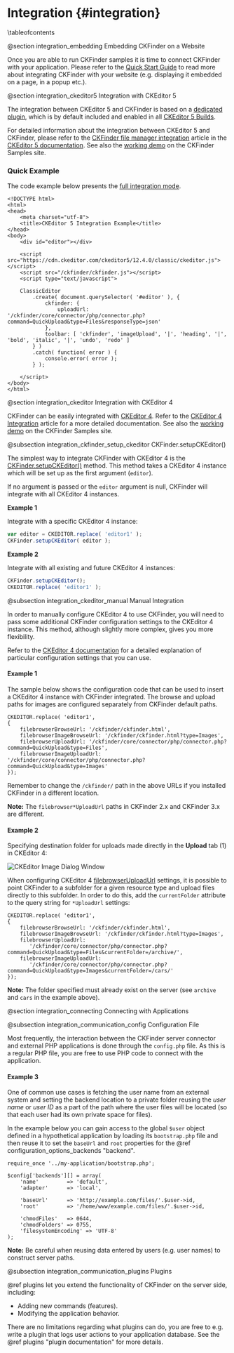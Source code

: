 # Integration {#integration}

\tableofcontents

@section integration_embedding Embedding CKFinder on a Website

Once you are able to run CKFinder samples it is time to connect CKFinder with your application.
Please refer to the [Quick Start Guide](https://ckeditor.com/docs/ckfinder/ckfinder3/#!/guide/dev_installation) to read more about integrating CKFinder with your website (e.g. displaying it embedded on a page, in a popup etc.).


@section integration_ckeditor5 Integration with CKEditor 5

The integration between CKEditor 5 and CKFinder is based on a [dedicated plugin](https://github.com/ckeditor/ckeditor5-ckfinder),
which is by default included and enabled in all [CKEditor 5 Builds](https://ckeditor.com/docs/ckeditor5/latest/builds/guides/overview.html).

For detailed information about the integration between CKEditor 5 and CKFinder, please refer to the
[CKFinder file manager integration](https://ckeditor.com/docs/ckeditor5/latest/features/image-upload/ckfinder.html)
article in the [CKEditor 5 documentation](https://ckeditor.com/docs/ckeditor5/latest/index.html).
See also the [working demo](https://ckeditor.com/docs/ckfinder/demo/ckfinder3/samples/ckeditor.html#integration-ckeditor5) on the CKFinder Samples site.

### Quick Example

The code example below presents the [full integration mode](https://ckeditor.com/docs/ckeditor5/latest/features/image-upload/ckfinder.html#configuring-the-full-integration).

```
<!DOCTYPE html>
<html>
<head>
    <meta charset="utf-8">
    <title>CKEditor 5 Integration Example</title>
</head>
<body>
    <div id="editor"></div>

    <script src="https://cdn.ckeditor.com/ckeditor5/12.4.0/classic/ckeditor.js"></script>
    <script src="/ckfinder/ckfinder.js"></script>
    <script type="text/javascript">

    ClassicEditor
        .create( document.querySelector( '#editor' ), {
            ckfinder: {
                uploadUrl: '/ckfinder/core/connector/php/connector.php?command=QuickUpload&type=Files&responseType=json'
            },
            toolbar: [ 'ckfinder', 'imageUpload', '|', 'heading', '|', 'bold', 'italic', '|', 'undo', 'redo' ]
        } )
        .catch( function( error ) {
            console.error( error );
        } );

    </script>
</body>
</html>
```


@section integration_ckeditor Integration with CKEditor 4

CKFinder can be easily integrated with [CKEditor 4](https://ckeditor.com/ckeditor-4/). Refer to the [CKEditor 4 Integration](https://ckeditor.com/docs/ckfinder/ckfinder3/#!/guide/dev_ckeditor) article for a more detailed documentation. See also the [working demo](https://ckeditor.com/docs/ckfinder/demo/ckfinder3/samples/ckeditor.html#integration-ckeditor4) on the CKFinder Samples site.

@subsection integration_ckfinder_setup_ckeditor CKFinder.setupCKEditor()

The simplest way to integrate CKFinder with CKEditor 4 is the [CKFinder.setupCKEditor()](https://ckeditor.com/docs/ckfinder/ckfinder3/#!/api/CKFinder-method-setupCKEditor) method. This method takes a CKEditor 4 instance which will be set up as the first argument (`editor`).

If no argument is passed or the `editor` argument is null, CKFinder will integrate with all CKEditor 4 instances.

**Example 1**

Integrate with a specific CKEditor 4 instance:

```js
var editor = CKEDITOR.replace( 'editor1' );
CKFinder.setupCKEditor( editor );
```

**Example 2**

Integrate with all existing and future CKEditor 4 instances:

```js
CKFinder.setupCKEditor();
CKEDITOR.replace( 'editor1' );
```

@subsection integration_ckeditor_manual Manual Integration

In order to manually configure CKEditor 4 to use CKFinder, you will need to pass some additional CKFinder configuration settings to the CKEditor 4 instance. This method, although slightly more complex, gives you more flexibility.

Refer to the [CKEditor 4 documentation](https://ckeditor.com/docs/ckeditor4/latest/guide/dev_ckfinder_integration.html) for a detailed explanation of particular configuration settings that you can use.

<h4>Example 1</h4>

The sample below shows the configuration code that can be used to insert a CKEditor 4 instance with CKFinder integrated. The browse and upload paths for images are configured separately from CKFinder default paths. 

~~~
CKEDITOR.replace( 'editor1',
{
	filebrowserBrowseUrl: '/ckfinder/ckfinder.html',
	filebrowserImageBrowseUrl: '/ckfinder/ckfinder.html?type=Images',
	filebrowserUploadUrl: '/ckfinder/core/connector/php/connector.php?command=QuickUpload&type=Files',
	filebrowserImageUploadUrl: '/ckfinder/core/connector/php/connector.php?command=QuickUpload&type=Images'
});
~~~
Remember to change the `/ckfinder/` path in the above URLs if you installed CKFinder in a different location.

**Note:** The `filebrowser*UploadUrl` paths in CKFinder 2.x and CKFinder 3.x are different.

<h4>Example 2</h4>

Specifying destination folder for uploads made directly in the **Upload** tab (1) in CKEditor 4:

![CKEditor Image Dialog Window](/manual/images/ckeditor_image_dialog.png)

When configuring CKEditor 4 [filebrowserUploadUrl](https://ckeditor.com/docs/ckeditor4/latest/api/CKEDITOR_config.html#cfg-filebrowserUploadUrl) settings, it is possible to point CKFinder to a subfolder for a given resource type and upload files directly to this subfolder.
In order to do this, add the `currentFolder` attribute to the query string for `*UploadUrl` settings:

~~~
CKEDITOR.replace( 'editor1',
{
	filebrowserBrowseUrl: '/ckfinder/ckfinder.html',
	filebrowserImageBrowseUrl: '/ckfinder/ckfinder.html?type=Images',
	filebrowserUploadUrl:
 	   '/ckfinder/core/connector/php/connector.php?command=QuickUpload&type=Files&currentFolder=/archive/',
	filebrowserImageUploadUrl:
	   '/ckfinder/core/connector/php/connector.php?command=QuickUpload&type=Images&currentFolder=/cars/'
});
~~~
**Note:** The folder specified must already exist on the server (see `archive` and `cars` in the example above).

@section integration_connecting Connecting with Applications

@subsection integration_communication_config Configuration File

Most frequently, the interaction between the CKFinder server connector and external PHP applications is done through the `config.php` file.
As this is a regular PHP file, you are free to use PHP code to connect with the application.

<h4>Example 3</h4>

One of common use cases is fetching the user name from an external system and setting the backend location to a private folder reusing the *user name* or *user ID* as a part of the path where the user files will be located (so that each user had its own private space for files).

In the example below you can gain access to the global `$user` object defined in a hypothetical application by loading its `bootstrap.php` file and then reuse it to set the `baseUrl` and `root` properties for the @ref configuration_options_backends "backend".

~~~
require_once '../my-application/bootstrap.php';

$config['backends'][] = array(
    'name'         => 'default',
    'adapter'      => 'local',

    'baseUrl'      => 'http://example.com/files/'.$user->id,
    'root'         => '/home/www/example.com/files/'.$user->id,

    'chmodFiles'   => 0644,
    'chmodFolders' => 0755,
    'filesystemEncoding' => 'UTF-8'
);
~~~

**Note:** Be careful when reusing data entered by users (e.g. user names) to construct server paths.

@subsection integration_communication_plugins Plugins

@ref plugins let you extend the functionality of CKFinder on the server side, including:
 - Adding new commands (features).
 - Modifying the application behavior.

There are no limitations regarding what plugins can do, you are free to e.g. write a plugin that logs user actions to your application database.
See the @ref plugins "plugin documentation" for more details.